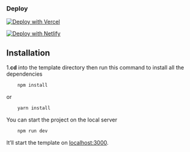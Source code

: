 ### Deploy 

[![Deploy with Vercel](https://vercel.com/button)](https://vercel.com/new/clone?repository-url=https%3A%2F%2Fgithub.com%2Fjackytank%2Fvct)

[![Deploy with Netlify](https://www.netlify.com/img/deploy/button.svg)](https://app.netlify.com/start/deploy?repository=https://github.com/jackytank/vct)


## Installation

1.**cd** into the template directory then run this command to install all the dependencies
    
```bash
    npm install
```
    
or
    
```bash
    yarn install
 ```


You can start the project on the local server
    
```bash
    npm run dev
 ```

It’ll start the template on [localhost:3000](http://localhost:3000). 